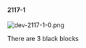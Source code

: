 #### 2117-1
![dev-2117-1-0.png](https://github.com/lil-lab/nlvr/raw/master/nlvr/dev/images/3/dev-2117-1-0.png "dev-2117-1-0.png")

There are 3 black blocks